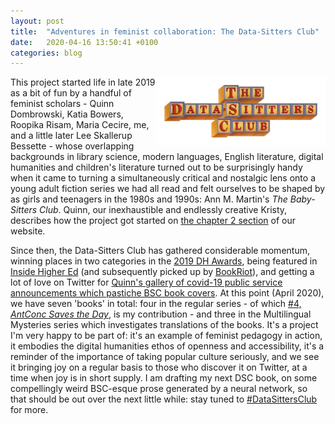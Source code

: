 ```yaml
---
layout: post
title:  "Adventures in feminist collaboration: The Data-Sitters Club"
date:   2020-04-16 13:50:41 +0100
categories: blog
---
```


<a href="https://datasittersclub.github.io/site/"><img style="float:right;border:10px solid white" src="/DSClogo.png" width="50%" height="50%" /></a>

This project started life in late 2019 as a bit of fun by a handful of feminist scholars - Quinn Dombrowski, Katia Bowers, Roopika Risam, Maria Cecire, me, and a little later Lee Skallerup Bessette - whose overlapping backgrounds in library science, modern languages, English literature, digital humanities and children's literature turned out to be surprisingly handy when it came to turning a simultaneously critical and nostalgic lens onto a young adult fiction series we had all read and felt ourselves to be shaped by as girls and teenagers in the 1980s and 1990s: Ann M. Martin's *The Baby-Sitters Club*. Quinn, our inexhaustible and endlessly creative Kristy, describes how the project got started on [the chapter 2 section](https://datasittersclub.github.io/site/chapter-2/) of our website.

Since then, the Data-Sitters Club has gathered considerable momentum, winning places in two categories in the [2019 DH Awards](http://dhawards.org/dhawards2019/results/), being featured in [Inside Higher Ed](https://insidehighered.com/news/2020/04/15/we-need-fun-more-ever-digital-humanities-meets-baby-sitters-club-books) (and subsequently picked up by [BookRiot](https://bookriot.com/2020/04/16/introducing-the-data-sitters-club-critical-linking-april-16-2020/)), and getting a lot of love on Twitter for [Quinn's gallery of covid-19 public service announcements which pastiche BSC book covers](https://datasittersclub.github.io/site/covid19/). At this point (April 2020), we have seven 'books' in total: four in the regular series - of which [#4, *AntConc Saves the Day*](https://datasittersclub.github.io/site/dsc4/), is my contribution - and three in the Multilingual Mysteries series which investigates translations of the books. It's a project I'm very happy to be part of: it's an example of feminist pedagogy in action, it embodies the digital humanities ethos of openness and accessibility, it's a reminder of the importance of taking popular culture seriously, and we see it bringing joy on a regular basis to those who discover it on Twitter, at a time when joy is in short supply. I am drafting my next DSC book, on some compellingly weird BSC-esque prose generated by a neural network, so that should be out over the next little while: stay tuned to [#DataSittersClub](https://twitter.com/search?q=%23DataSittersClub&src=typed_query) for more.

